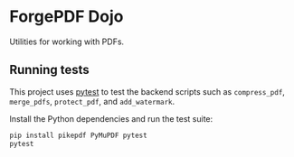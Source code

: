 # ForgePDF Dojo

Utilities for working with PDFs.

## Running tests

This project uses [pytest](https://pytest.org) to test the backend scripts such as `compress_pdf`, `merge_pdfs`, `protect_pdf`, and `add_watermark`.

Install the Python dependencies and run the test suite:

```bash
pip install pikepdf PyMuPDF pytest
pytest
```

